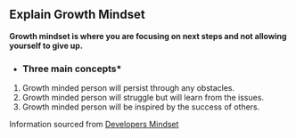 ## Explain Growth Mindset
  **Growth mindset is where you are focusing on next steps and not allowing yourself to give up.**
  
 * ### Three main concepts*
  1. Growth minded person will persist through any obstacles.
  2. Growth minded person will struggle but will learn from the issues.
  3. Growth minded person will be inspired by the success of others.
  
 
Information sourced from [Developers Mindset](https://www.atlassian.com/blog/inside-atlassian/growth-mindset)
